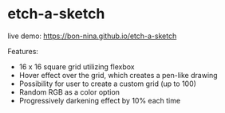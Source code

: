 # etch-a-sketch

live demo: https://bon-nina.github.io/etch-a-sketch

Features: 
- 16 x 16 square grid utilizing flexbox
- Hover effect over the grid, which creates a pen-like drawing
- Possibility for user to create a custom grid (up to 100)
- Random RGB as a color option
- Progressively darkening effect by 10% each time
